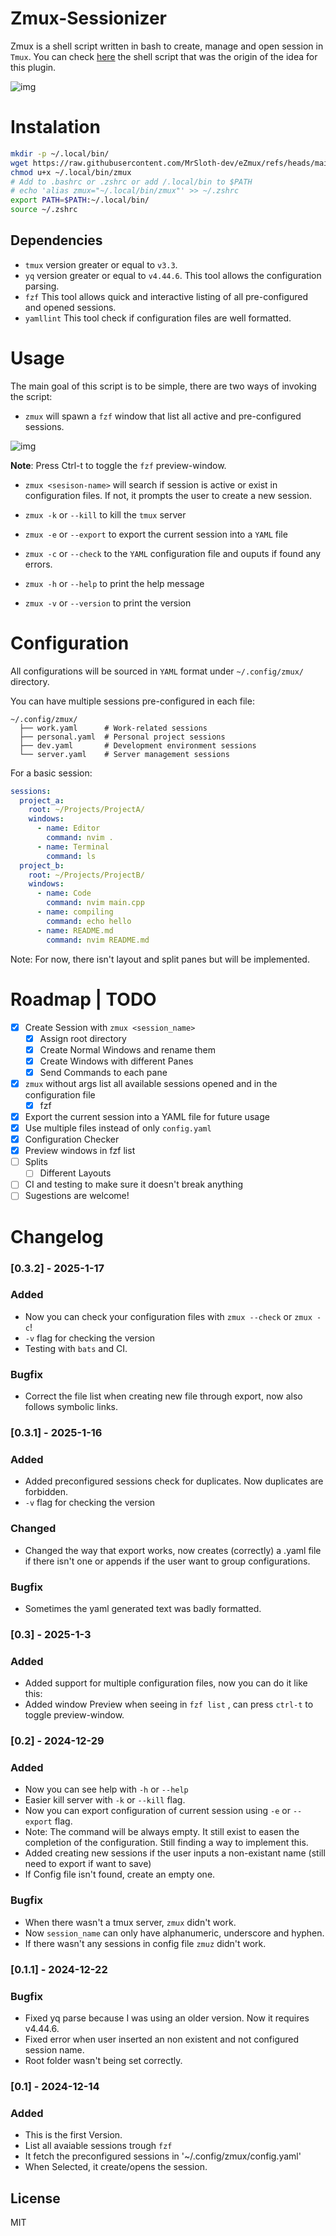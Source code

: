 # Zmux-Sessionizer
Zmux is a shell script written in bash to create, manage and open session in `Tmux`.
You can check [here](https://github.com/MrSloth-dev/.dotfiles/blob/main/scripts/zmux.sh) the shell script that was the origin of the idea for this plugin.

![img](assets/preview.png)

# Instalation

``` bash
mkdir -p ~/.local/bin/
wget https://raw.githubusercontent.com/MrSloth-dev/eZmux/refs/heads/main/zmux -O ~/.local/bin/zmux
chmod u+x ~/.local/bin/zmux
# Add to .bashrc or .zshrc or add /.local/bin to $PATH
# echo 'alias zmux="~/.local/bin/zmux"' >> ~/.zshrc
export PATH=$PATH:~/.local/bin/
source ~/.zshrc
```

## Dependencies

- `tmux` version greater or equal to `v3.3`.
- `yq` version greater or equal to `v4.44.6`. This tool allows the configuration parsing.
- `fzf` This tool allows quick and interactive listing of all pre-configured and opened sessions.
- `yamllint` This tool check if configuration files are well formatted.

# Usage

The main goal of this script is to be simple, there are two ways of invoking the script:
 - `zmux` will spawn a `fzf` window that list all active and pre-configured sessions.

![img](assets/preview.png)

 **Note**: Press Ctrl-t to toggle the `fzf` preview-window.

 - `zmux <sesison-name>` will search if session is active or exist in configuration files. If not, it prompts the user to create a new session.

 - `zmux -k` or `--kill` to kill the `tmux` server

 - `zmux -e` or `--export` to export the current session into a `YAML` file

 - `zmux -c` or `--check` to the `YAML` configuration file and ouputs if found any errors.

 - `zmux -h` or `--help` to print the help message

 - `zmux -v` or `--version` to print the version

# Configuration

All configurations will be sourced in `YAML` format under `~/.config/zmux/` directory.

You can have multiple sessions pre-configured in each file:
```
~/.config/zmux/
  ├── work.yaml      # Work-related sessions
  ├── personal.yaml  # Personal project sessions
  ├── dev.yaml       # Development environment sessions
  └── server.yaml    # Server management sessions
```

For a basic session:

``` yaml
sessions:
  project_a:
    root: ~/Projects/ProjectA/
    windows:
      - name: Editor
        command: nvim .
      - name: Terminal
        command: ls
  project_b:
    root: ~/Projects/ProjectB/
    windows:
      - name: Code
        command: nvim main.cpp
      - name: compiling
        command: echo hello
      - name: README.md
        command: nvim README.md
```

Note: For now, there isn't layout and split panes but will be implemented.

# Roadmap | TODO
- [x] Create Session with `zmux <session_name>`
  - [x] Assign root directory
  - [x] Create Normal Windows and rename them
  - [x] Create Windows with different Panes
  - [x] Send Commands to each pane
- [x] `zmux` without args list all available sessions opened and in the configuration file
  - [x] fzf
- [x] Export the current session into a YAML file for future usage
- [x] Use multiple files instead of only `config.yaml`
- [x] Configuration Checker
- [x] Preview windows in fzf list
- [ ] Splits
  - [ ] Different Layouts
- [ ] CI and testing to make sure it doesn't break anything
- [ ] Sugestions are welcome!

# Changelog

### [0.3.2] - 2025-1-17

### Added

- Now you can check your configuration files with `zmux --check` or `zmux -c`!
- `-v` flag for checking the version
- Testing with `bats` and CI.

### Bugfix

- Correct the file list when creating new file through export, now also follows symbolic links.

### [0.3.1] - 2025-1-16

### Added

- Added preconfigured sessions check for duplicates. Now duplicates are forbidden.
- `-v` flag for checking the version

### Changed

- Changed the way that export works, now creates (correctly) a .yaml file if there isn't one or appends if the user want to group configurations.

### Bugfix

- Sometimes the yaml generated text was badly formatted.

### [0.3] - 2025-1-3

### Added

- Added support for multiple configuration files, now you can do it like this:
- Added window Preview when seeing in `fzf list` , can press `ctrl-t` to toggle preview-window.

### [0.2] - 2024-12-29
 
### Added
   
- Now you can see help with `-h` or `--help`
- Easier kill server with `-k` or `--kill` flag.
- Now you can export configuration of current session using `-e` or `--export` flag.
 - Note: The command will be always empty. It still exist to easen the completion of the configuration. Still finding a way to implement this. 
- Added creating new sessions if the user inputs a non-existant name (still need to export if want to save)
- If Config file isn't found, create an empty one.

### Bugfix
- When there wasn't a tmux server, `zmux` didn't work.
- Now `session_name` can only have alphanumeric, underscore and hyphen.
- If there wasn't any sessions in config file `zmuz` didn't work.

### [0.1.1] - 2024-12-22

### Bugfix

- Fixed yq parse because I was using an older version. Now it requires v4.44.6.
- Fixed error when user inserted an non existent and not configured session name.
- Root folder wasn't being set correctly.

### [0.1] - 2024-12-14
 
### Added
   
- This is the first Version.
- List all avaiable sessions trough `fzf`
- It fetch the preconfigured sessions in '~/.config/zmux/config.yaml'
- When Selected, it create/opens the session.

## License
MIT
